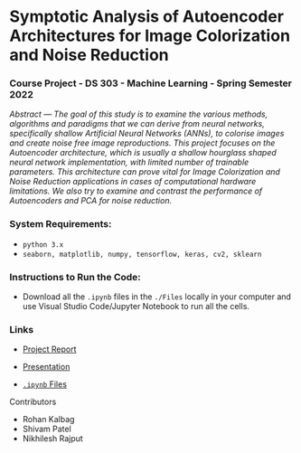 # Symptotic Analysis of Autoencoder Architectures for Image Colorization and Noise Reduction

### Course Project - DS 303 - Machine Learning - Spring Semester 2022

*Abstract — The goal of this study is to examine the various
methods, algorithms and paradigms that we can derive from neural networks, 
specifically shallow Artificial Neural Networks (ANNs), 
to colorise images and create noise free image reproductions.
This project focuses on the Autoencoder architecture, 
which is usually a shallow hourglass shaped neural
network implementation, with limited number of trainable
parameters. This architecture can prove vital for Image Colorization and Noise Reduction
applications in cases of computational hardware limitations. We also
try to examine and contrast the performance of Autoencoders
and PCA for noise reduction.*

### System Requirements: 
- ```python 3.x```
- ```seaborn, matplotlib, numpy, tensorflow, keras, cv2, sklearn```

### Instructions to Run the Code:
- Download all the ```.ipynb``` files in the ```./Files``` locally in your computer and use Visual Studio Code/Jupyter Notebook to run all the cells.

### Links
- [Project Report](https://github.com/rohankalbag/DS303_Project/blob/main/Report.pdf)

- [Presentation](https://github.com/rohankalbag/DS303_Project/blob/main/Presentation.pdf)

- [```.ipynb``` Files](https://github.com/rohankalbag/DS303_Project/tree/main/Files)

Contributors
- Rohan Kalbag
- Shivam Patel
- Nikhilesh Rajput
